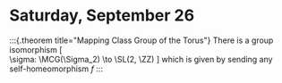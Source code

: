 # Saturday, September 26

:::{.theorem title="Mapping Class Group of the Torus"}
There is a group isomorphism
\[  
\sigma: \MCG(\Sigma_2) \to \SL(2, \ZZ)
\]
which is given by sending any self-homeomorphism $f$ 
:::
